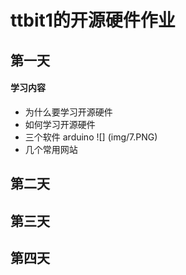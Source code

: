 # ttbit1的开源硬件作业


## 第一天

#### 学习内容

-  为什么要学习开源硬件
- 如何学习开源硬件
- 三个软件
     arduino
  ![] (img/7.PNG)
- 几个常用网站

## 第二天

## 第三天

## 第四天
